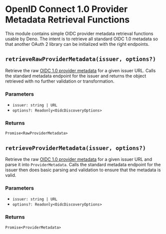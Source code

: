 # OpenID Connect 1.0 Provider Metadata Retrieval Functions

This module contains simple OIDC provider metadata retrieval functions usable by Deno. The intent is to retrieve all standard OIDC 1.0 metadata so that another OAuth 2 library can be initialized with the right endpoints.

## `retrieveRawProviderMetadata(issuer, options?)`

Retrieve the raw [OIDC 1.0 provider metadata](https://openid.net/specs/openid-connect-discovery-1_0.html#ProviderMetadata) for a given issuer URL. Calls the standard metadata endpoint for the issuer and returns the object retrieved with no further validation or transformation.

### Parameters
- `issuer: string | URL`
- `options?: Readonly<OidcDiscoveryOptions>`

### Returns
`Promise<RawProviderMetadata>`


## `retrieveProviderMetadata(issuer, options?)`

Retrieve the raw [OIDC 1.0 provider metadata](https://openid.net/specs/openid-connect-discovery-1_0.html#ProviderMetadata) for a given issuer URL and parse it into `ProviderMetadata`. Calls the standard metadata endpoint for the issuer then does basic parsing and validation to ensure that the metadata is valid.

### Parameters
- `issuer: string | URL`
- `options?: Readonly<OidcDiscoveryOptions>`

### Returns
`Promise<ProviderMetadata>`
